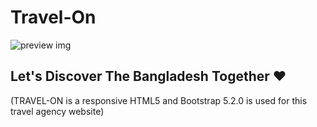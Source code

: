 # Travel-On
![preview img](/preview.png)

## Let's Discover The Bangladesh Together ❤
(TRAVEL-ON is a  responsive HTML5 and Bootstrap 5.2.0 is used  for this travel agency website)